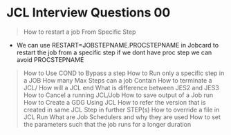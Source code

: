 # JCL Interview Questions 00
> How to restart a job From Specific Step
- We can use RESTART=JOBSTEPNAME.PROCSTEPNAME in Jobcard to restart the job from a specific step if we dont have proc step we can avoid PROCSTEPNAME
> How to Use COND to Bypass a step
> How to Run only a specific step in a JOB
> How many Max Steps can a job Contain
> How to terminate a JCL/ How will a JCL end
> What is difference between JES2 and JES3
> How to Cancel a running JCL/Job
> How to save output of a Job run
> How to Create a GDG Using JCL
> How to refer the version that is created in same JCL Step in further STEP(s)
> How to override a file in JCL Run
> What are Job Schedulers and why they are used
> How to set the parameters such that the job runs for a longer duration
> 


